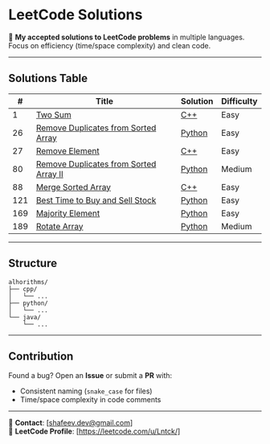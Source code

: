 # LeetCode Solutions

📌 **My accepted solutions to LeetCode problems** in multiple languages.  
Focus on efficiency (time/space complexity) and clean code.

---

## Solutions Table

| #   | Title | Solution | Difficulty |
|-----|-------|----------|------------|
|1|[Two Sum](https://leetcode.com/problems/two-sum/)|[C++](./algorithms/cpp/twoSum.cpp)|Easy|
|26|[Remove Duplicates from Sorted Array](https://leetcode.com/problems/remove-duplicates-from-sorted-array/)|[Python](./algorithms/python/removeDuplicatesfromSortedArray.py)|Easy|
|27|[Remove Element](https://leetcode.com/problems/remove-element/)|[C++](./algorithms/cpp/removeElement.cpp)|Easy|
|80|[Remove Duplicates from Sorted Array II](https://leetcode.com/problems/remove-duplicates-from-sorted-array-ii/)|[Python](./algorithms/python/removeDuplicatesfromSortedArrayII.py)|Medium|
|88|[Merge Sorted Array](https://leetcode.com/problems/merge-sorted-array/)|[C++](./algorithms/cpp/mergeSortedArray.cpp)|Easy|
|121|[Best Time to Buy and Sell Stock](https://leetcode.com/problems/best-time-to-buy-and-sell-stock/)|[Python](./algorithms/python/bestTimetoBuyandSellStock.py)|Easy|
|169|[Majority Element](https://leetcode.com/problems/majority-element/)|[Python](./algorithms/python/majorityElement.py)|Easy|
|189|[Rotate Array](https://leetcode.com/problems/rotate-array/)|[Python](./algorithms/python/rotateArray.py)|Medium|

---

## Structure

```
alhorithms/
├── cpp/
│   └── ...
├── python/
│   └── ...
└── java/
    └── ...
```

---

## Contribution

Found a bug? Open an **Issue** or submit a **PR** with:
- Consistent naming (`snake_case` for files)
- Time/space complexity in code comments

---

📧 **Contact**: [shafeev.dev@gmail.com]  
🔗 **LeetCode Profile**: [https://leetcode.com/u/Lntck/]